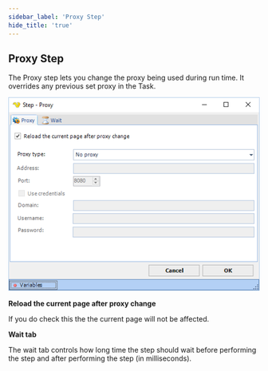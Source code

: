 ```yaml
---
sidebar_label: 'Proxy Step'
hide_title: 'true'
---
```


## Proxy Step


The Proxy step lets you change the proxy being used during run time. It overrides any previous set proxy in the Task.

![alt text](../../../../../static/img/printstep2.png)

**Reload the current page after proxy change**

If you do check this the the current page will not be affected.
 
**Wait tab**

The wait tab controls how long time the step should wait before performing the step and after performing the step (in milliseconds).